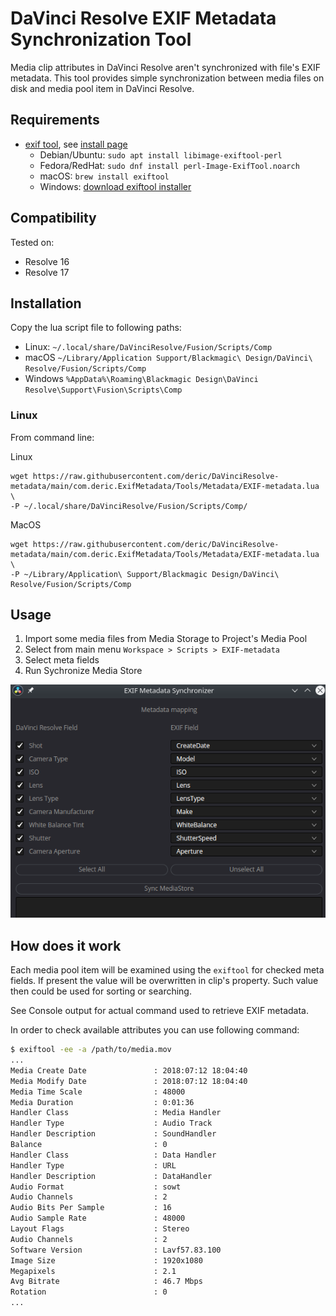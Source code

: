 # DaVinci Resolve EXIF Metadata Synchronization Tool

Media clip attributes in DaVinci Resolve aren't synchronized with file's EXIF metadata. This tool provides simple synchronization between media files on disk and media pool item in DaVinci Resolve.

## Requirements

  - [exif tool](https://exiftool.org/), see [install page](https://exiftool.org/install.html)
    * Debian/Ubuntu: `sudo apt install libimage-exiftool-perl`
    * Fedora/RedHat: `sudo dnf install perl-Image-ExifTool.noarch`
    * macOS: `brew install exiftool`
    * Windows: [download exiftool installer](https://oliverbetz.de/pages/Artikel/ExifTool-for-Windows#toc-3)

## Compatibility

Tested on:

  * Resolve 16
  * Resolve 17

## Installation

Copy the lua script file to following paths:

* Linux: `~/.local/share/DaVinciResolve/Fusion/Scripts/Comp`
* macOS `~/Library/Application Support/Blackmagic\ Design/DaVinci\ Resolve/Fusion/Scripts/Comp`
* Windows `%AppData%\Roaming\Blackmagic Design\DaVinci Resolve\Support\Fusion\Scripts\Comp`

### Linux

From command line:

Linux
```
wget https://raw.githubusercontent.com/deric/DaVinciResolve-metadata/main/com.deric.ExifMetadata/Tools/Metadata/EXIF-metadata.lua \
-P ~/.local/share/DaVinciResolve/Fusion/Scripts/Comp/
```

MacOS

```
wget https://raw.githubusercontent.com/deric/DaVinciResolve-metadata/main/com.deric.ExifMetadata/Tools/Metadata/EXIF-metadata.lua \
-P ~/Library/Application\ Support/Blackmagic Design/DaVinci\ Resolve/Fusion/Scripts/Comp
```

## Usage

 1. Import some media files from Media Storage to Project's Media Pool
 2. Select from main menu `Workspace > Scripts > EXIF-metadata`
 3. Select meta fields
 4. Run Sychronize Media Store

![EXIF synchronizer window](docs/exif_window.png)

## How does it work

Each media pool item will be examined using the `exiftool` for checked meta fields. If present the value will be overwritten in clip's property. Such value then could be used for sorting or searching.

See Console output for actual command used to retrieve EXIF metadata.

In order to check available attributes you can use following command:

```bash
$ exiftool -ee -a /path/to/media.mov
...
Media Create Date               : 2018:07:12 18:04:40
Media Modify Date               : 2018:07:12 18:04:40
Media Time Scale                : 48000
Media Duration                  : 0:01:36
Handler Class                   : Media Handler
Handler Type                    : Audio Track
Handler Description             : SoundHandler
Balance                         : 0
Handler Class                   : Data Handler
Handler Type                    : URL
Handler Description             : DataHandler
Audio Format                    : sowt
Audio Channels                  : 2
Audio Bits Per Sample           : 16
Audio Sample Rate               : 48000
Layout Flags                    : Stereo
Audio Channels                  : 2
Software Version                : Lavf57.83.100
Image Size                      : 1920x1080
Megapixels                      : 2.1
Avg Bitrate                     : 46.7 Mbps
Rotation                        : 0
...
```


